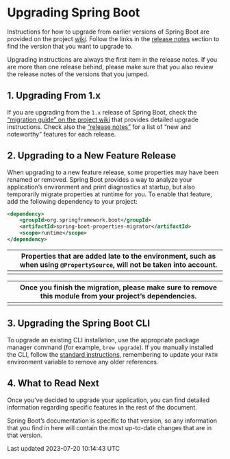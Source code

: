 # Upgrading Spring Boot

Instructions for how to upgrade from earlier versions of Spring Boot are provided on the project [wiki](https://github.com/spring-projects/spring-boot/wiki). Follow the links in the [release notes](https://github.com/spring-projects/spring-boot/wiki#release-notes) section to find the version that you want to upgrade to.

Upgrading instructions are always the first item in the release notes. If you are more than one release behind, please make sure that you also review the release notes of the versions that you jumped.

## 1. Upgrading From 1.x

If you are upgrading from the `1.x` release of Spring Boot, check the [“migration guide” on the project wiki](https://github.com/spring-projects/spring-boot/wiki/Spring-Boot-2.0-Migration-Guide) that provides detailed upgrade instructions. Check also the [“release notes”](https://github.com/spring-projects/spring-boot/wiki) for a list of “new and noteworthy” features for each release.

## 2. Upgrading to a New Feature Release

When upgrading to a new feature release, some properties may have been renamed or removed. Spring Boot provides a way to analyze your application’s environment and print diagnostics at startup, but also temporarily migrate properties at runtime for you. To enable that feature, add the following dependency to your project:

```xml
<dependency>
    <groupId>org.springframework.boot</groupId>
    <artifactId>spring-boot-properties-migrator</artifactId>
    <scope>runtime</scope>
</dependency>
```

|      | Properties that are added late to the environment, such as when using `@PropertySource`, will not be taken into account. |
| ---- | ------------------------------------------------------------ |
|      |                                                              |

|      | Once you finish the migration, please make sure to remove this module from your project’s dependencies. |
| ---- | ------------------------------------------------------------ |
|      |                                                              |

## 3. Upgrading the Spring Boot CLI

To upgrade an existing CLI installation, use the appropriate package manager command (for example, `brew upgrade`). If you manually installed the CLI, follow the [standard instructions](https://docs.spring.io/spring-boot/docs/current/reference/html/getting-started.html#getting-started.installing.cli.manual-installation), remembering to update your `PATH` environment variable to remove any older references.

## 4. What to Read Next

Once you’ve decided to upgrade your application, you can find detailed information regarding specific features in the rest of the document.

Spring Boot’s documentation is specific to that version, so any information that you find in here will contain the most up-to-date changes that are in that version.

Last updated 2023-07-20 10:14:43 UTC